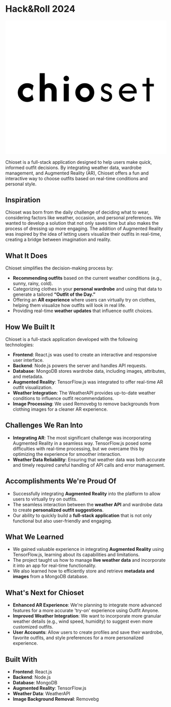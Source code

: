 # Hack&Roll 2024
![Chioset Logo](https://github.com/emery97/HackAndRoll/blob/main/HackAndRoll/front-end/logo.png)

Chioset is a full-stack application designed to help users make quick, informed outfit decisions. By integrating weather data, wardrobe management, and Augmented Reality (AR), Chioset offers a fun and interactive way to choose outfits based on real-time conditions and personal style.

## Inspiration
Chioset was born from the daily challenge of deciding what to wear, considering factors like weather, occasion, and personal preferences. We wanted to develop a solution that not only saves time but also makes the process of dressing up more engaging. The addition of Augmented Reality was inspired by the idea of letting users visualize their outfits in real-time, creating a bridge between imagination and reality.

## What It Does
Chioset simplifies the decision-making process by:
- **Recommending outfits** based on the current weather conditions (e.g., sunny, rainy, cold).
- Categorizing clothes in your **personal wardrobe** and using that data to generate a tailored **“Outfit of the Day.”**
- Offering an **AR experience** where users can virtually try on clothes, helping them visualize how outfits will look in real life.
- Providing real-time **weather updates** that influence outfit choices.

## How We Built It
Chioset is a full-stack application developed with the following technologies:
- **Frontend**: React.js was used to create an interactive and responsive user interface.
- **Backend**: Node.js powers the server and handles API requests.
- **Database**: MongoDB stores wardrobe data, including images, attributes, and metadata.
- **Augmented Reality**: TensorFlow.js was integrated to offer real-time AR outfit visualization.
- **Weather Integration**: The WeatherAPI provides up-to-date weather conditions to influence outfit recommendations.
- **Image Processing**: We used Removebg to remove backgrounds from clothing images for a cleaner AR experience.

## Challenges We Ran Into
- **Integrating AR**: The most significant challenge was incorporating Augmented Reality in a seamless way. TensorFlow.js posed some difficulties with real-time processing, but we overcame this by optimizing the experience for smoother interaction.
- **Weather Data Reliability**: Ensuring that weather data was both accurate and timely required careful handling of API calls and error management.

## Accomplishments We're Proud Of
- Successfully integrating **Augmented Reality** into the platform to allow users to virtually try on outfits.
- The seamless interaction between the **weather API** and wardrobe data to create **personalized outfit suggestions**.
- Our ability to quickly build a **full-stack application** that is not only functional but also user-friendly and engaging.

## What We Learned
- We gained valuable experience in integrating **Augmented Reality** using TensorFlow.js, learning about its capabilities and limitations.
- The project taught us how to manage **live weather data** and incorporate it into an app for real-time functionality.
- We also learned how to efficiently store and retrieve **metadata and images** from a MongoDB database.

## What's Next for Chioset
- **Enhanced AR Experience**: We're planning to integrate more advanced features for a more accurate 'try-on' experience using Outfit Anyone.
- **Improved Weather Integration**: We want to incorporate more granular weather details (e.g., wind speed, humidity) to suggest even more customized outfits.
- **User Accounts**: Allow users to create profiles and save their wardrobe, favorite outfits, and style preferences for a more personalized experience.

## Built With
- **Frontend**: React.js
- **Backend**: Node.js
- **Database**: MongoDB
- **Augmented Reality**: TensorFlow.js
- **Weather Data**: WeatherAPI
- **Image Background Removal**: Removebg
